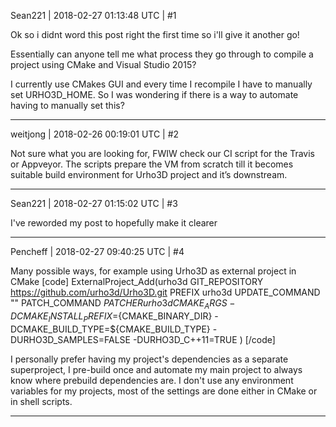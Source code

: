 Sean221 | 2018-02-27 01:13:48 UTC | #1

Ok so i didnt word this post right the first time so i'll give it another go!

Essentially can anyone tell me what process they go through to compile a project using CMake and Visual Studio 2015?

I currently use CMakes GUI and every time I recompile I have to manually set URHO3D_HOME. So I was wondering if there is a way to automate having to manually set this?

-------------------------

weitjong | 2018-02-26 00:19:01 UTC | #2

Not sure what you are looking for, FWIW check our CI script for the Travis or Appveyor. The scripts prepare the VM from scratch till it becomes suitable build environment for Urho3D project and it’s downstream.

-------------------------

Sean221 | 2018-02-27 01:15:02 UTC | #3

I've reworded my post to hopefully make it clearer

-------------------------

Pencheff | 2018-02-27 09:40:25 UTC | #4

Many possible ways, for example using Urho3D as external project in CMake
[code]
ExternalProject_Add(urho3d
  GIT_REPOSITORY https://github.com/urho3d/Urho3D.git
  PREFIX urho3d
  UPDATE_COMMAND ""
  PATCH_COMMAND ${PATCHER} urho3d
  CMAKE_ARGS 
    -DCMAKE_INSTALL_PREFIX=${CMAKE_BINARY_DIR} 
    -DCMAKE_BUILD_TYPE=${CMAKE_BUILD_TYPE}
    -DURHO3D_SAMPLES=FALSE
    -DURHO3D_C++11=TRUE
)
[/code]

I personally prefer having my project's dependencies as a separate superproject, I pre-build once and automate my main project to always know where prebuild dependencies are. I don't use any environment variables for my projects, most of the settings are done either in CMake or in shell scripts.

-------------------------

